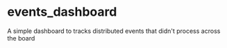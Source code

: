 # events_dashboard
A simple dashboard to tracks distributed events that didn't process across the board

